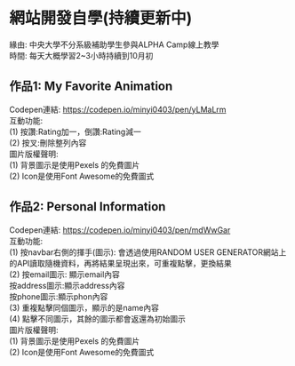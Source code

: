# 網站開發自學(持續更新中)

緣由: 中央大學不分系級補助學生參與ALPHA Camp線上教學  
時間: 每天大概學習2~3小時持續到10月初  
## 作品1: My Favorite Animation  
Codepen連結: https://codepen.io/minyi0403/pen/yLMaLrm  
互動功能:  
(1)	按讚:Rating加一，倒讚:Rating減一  
(2)	按叉:刪除整列內容  
圖片版權聲明:  
(1)	背景圖示是使用Pexels 的免費圖片  
(2)	Icon是使用Font Awesome的免費圖式  

## 作品2: Personal Information  
Codepen連結: https://codepen.io/minyi0403/pen/mdWwGar  
互動功能:  
(1)     按navbar右側的揮手(圖示): 會透過使用RANDOM USER GENERATOR網站上的API讀取隨機資料，再將結果呈現出來，可重複點擊，更換結果  
(2)     按email圖示: 顯示email內容  
        按address圖示:顯示address內容  
        按phone圖示:顯示phon內容  
(3)     重複點擊同個圖示，顯示的是name內容  
(4)     點擊不同圖示，其餘的圖示都會返還為初始圖示  
圖片版權聲明:  
(1)     背景圖示是使用Pexels 的免費圖片  
(2)     Icon是使用Font Awesome的免費圖式  
